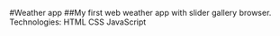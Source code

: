 #Weather app
##My first web weather app with slider gallery browser.
Technologies:
HTML
CSS
JavaScript
